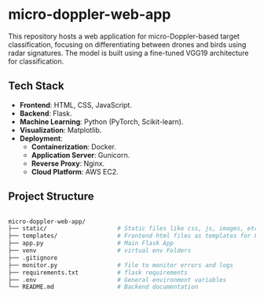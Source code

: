 # micro-doppler-web-app

This repository hosts a web application for micro-Doppler-based target classification, focusing on differentiating between drones and birds using radar signatures. The model is built using a fine-tuned VGG19 architecture for classification.

## Tech Stack

- **Frontend**: HTML, CSS, JavaScript.
- **Backend**: Flask.
- **Machine Learning**: Python (PyTorch, Scikit-learn).
- **Visualization**: Matplotlib.
- **Deployment**:
  - **Containerization**: Docker.
  - **Application Server**: Gunicorn.
  - **Reverse Proxy**: Nginx.
  - **Cloud Platform**: AWS EC2.
  
 ## Project Structure
 ```sh

micro-doppler-web-app/
├── static/                    # Static files like css, js, images, etc
├── templates/                 # Frontend html files as templates for Flask
├── app.py                     # Main Flask App
├── venv                       # virtual env Folders
├── .gitignore
├── monitor.py                 # file to monitor errors and logs
├── requirements.txt           # flask requirements
├── .env                       # General environment variables
└── README.md                  # Backend documentation
